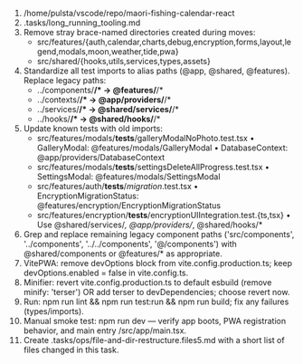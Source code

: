 1) /home/pulsta/vscode/repo/maori-fishing-calendar-react
2) .tasks/long_running_tooling.md
3) Remove stray brace-named directories created during moves:
   - src/features/{auth,calendar,charts,debug,encryption,forms,layout,legend,modals,moon,weather,tide,pwa}
   - src/shared/{hooks,utils,services,types,assets}
4) Standardize all test imports to alias paths (@app, @shared, @features). Replace legacy paths:
   - ../components/**/* → @features/**/*
   - ../contexts/**/* → @app/providers/**/*
   - ../services/**/* → @shared/services/**/*
   - ../hooks/**/* → @shared/hooks/**/*
5) Update known tests with old imports:
   - src/features/modals/__tests__/galleryModalNoPhoto.test.tsx
     • GalleryModal: @features/modals/GalleryModal
     • DatabaseContext: @app/providers/DatabaseContext
   - src/features/modals/__tests__/settingsDeleteAllProgress.test.tsx
     • SettingsModal: @features/modals/SettingsModal
   - src/features/auth/__tests__/*migration*.test.tsx
     • EncryptionMigrationStatus: @features/encryption/EncryptionMigrationStatus
   - src/features/encryption/__tests__/encryptionUIIntegration.test.{ts,tsx}
     • Use @shared/services/*, @app/providers/*, @shared/hooks/*
6) Grep and replace remaining legacy component paths ('src/components', '../components', '../../components', '@/components') with @shared/components or @features/* as appropriate.
7) VitePWA: remove devOptions block from vite.config.production.ts; keep devOptions.enabled = false in vite.config.ts.
8) Minifier: revert vite.config.production.ts to default esbuild (remove minify: 'terser') OR add terser to devDependencies; choose revert now.
9) Run: npm run lint && npm run test:run && npm run build; fix any failures (types/imports).
10) Manual smoke test: npm run dev — verify app boots, PWA registration behavior, and main entry /src/app/main.tsx.
11) Create .tasks/ops/file-and-dir-restructure.files5.md with a short list of files changed in this task.
